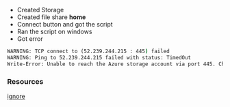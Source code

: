 * Created Storage 
* Created file share __home__
* Connect button and got the script
* Ran the script on windows
* Got error 
```cmd
WARNING: TCP connect to (52.239.244.215 : 445) failed
WARNING: Ping to 52.239.244.215 failed with status: TimedOut
Write-Error: Unable to reach the Azure storage account via port 445. Check to make sure your organization or ISP is not blocking port 445, or use Azure P2S VPN, Azure S2S VPN, or Express Route to tunnel SMB traffic over a different port.
```

### Resources
[ignore](https://www.youtube.com/watch?time_continue=16&v=jd49W33DxkQ&feature=emb_logo&ab_channel=MicrosoftAzure)
